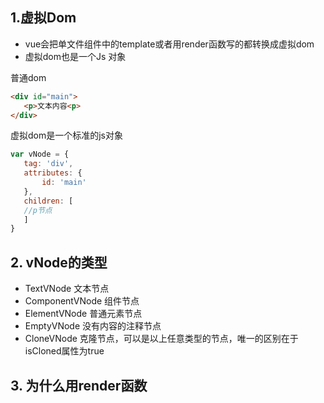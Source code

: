## 1.虚拟Dom
- vue会把单文件组件中的template或者用render函数写的都转换成虚拟dom
- 虚拟dom也是一个Js 对象

普通dom

```html
<div id="main">
   <p>文本内容<p>
</div>
```

虚拟dom是一个标准的js对象

```javascript
var vNode = {
   tag: 'div',
   attributes: {
       id: 'main'
   },
   children: [
   //p节点
   ]
}
```

## 2. vNode的类型

- TextVNode 文本节点
- ComponentVNode 组件节点
- ElementVNode 普通元素节点
- EmptyVNode 没有内容的注释节点
- CloneVNode 克隆节点，可以是以上任意类型的节点，唯一的区别在于isCloned属性为true

## 3. 为什么用render函数
